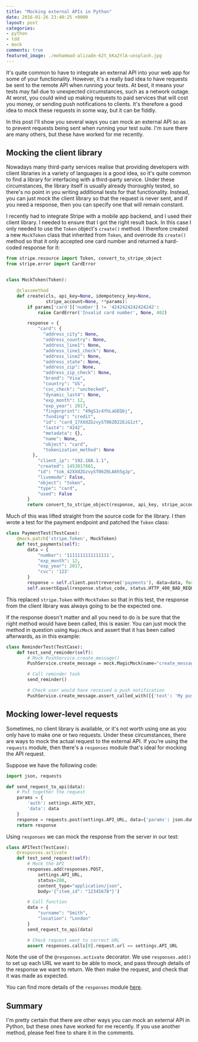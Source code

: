 ```yaml
---
title: "Mocking external APIs in Python"
date: 2016-01-26 23:40:25 +0000
layout: post
categories:
- python
- tdd
- mock
comments: true
featured_image: ./mohammad-alizade-62t_kKa2YlA-unsplash.jpg
---
```


It's quite common to have to integrate an external API into your web app for some of your functionality. However, it's a really bad idea to have requests be sent to the remote API when running your tests. At best, it means your tests may fail due to unexpected circumstances, such as a network outage. At worst, you could wind up making requests to paid services that will cost you money, or sending push notifications to clients. It's therefore a good idea to mock these requests in some way, but it can be fiddly.

In this post I'll show you several ways you can mock an external API so as to prevent requests being sent when running your test suite. I'm sure there are many others, but these have worked for me recently.

Mocking the client library
--------------------------

Nowadays many third-party services realise that providing developers with client libraries in a variety of languages is a good idea, so it's quite common to find a library for interfacing with a third-party service. Under these circumstances, the library itself is usually already thoroughly tested, so there's no point in you writing additional tests for that functionality. Instead, you can just mock the client library so that the request is never sent, and if you need a response, then you can specify one that will remain constant.

I recently had to integrate Stripe with a mobile app backend, and I used their client library. I needed to ensure that I got the right result back. In this case I only needed to use the `Token` object's `create()` method. I therefore created a new `MockToken` class that inherited from `Token`, and overrode its `create()` method so that it only accepted one card number and returned a hard-coded response for it:

```python
from stripe.resource import Token, convert_to_stripe_object
from stripe.error import CardError


class MockToken(Token):

    @classmethod
    def create(cls, api_key=None, idempotency_key=None,
               stripe_account=None, **params):
        if params['card']['number'] != '4242424242424242':
            raise CardError('Invalid card number', None, 402)

        response = {
            "card": {
              "address_city": None,
              "address_country": None,
              "address_line1": None,
              "address_line1_check": None,
              "address_line2": None,
              "address_state": None,
              "address_zip": None,
              "address_zip_check": None,
              "brand": "Visa",
              "country": "US",
              "cvc_check": "unchecked",
              "dynamic_last4": None,
              "exp_month": 12,
              "exp_year": 2017,
              "fingerprint": "49gS1c4YhLaGEQbj",
              "funding": "credit",
              "id": "card_17XXdZGzvyST06Z022EiG1zt",
              "last4": "4242",
              "metadata": {},
              "name": None,
              "object": "card",
              "tokenization_method": None
          },
            "client_ip": "192.168.1.1",
            "created": 1453817861,
            "id": "tok_42XXdZGzvyST06Z0LA6h5gJp",
            "livemode": False,
            "object": "token",
            "type": "card",
            "used": False
        }
        return convert_to_stripe_object(response, api_key, stripe_account)
```

Much of this was lifted straight from the source code for the library. I then wrote a test for the payment endpoint and patched the `Token` class:

```python
class PaymentTest(TestCase):
    @mock.patch('stripe.Token', MockToken)
    def test_payments(self):
        data = {
            "number": '1111111111111111',
            "exp_month": 12,
            "exp_year": 2017,
            "cvc": '123'
        }
        response = self.client.post(reverse('payments'), data=data, format='json')
        self.assertEqual(response.status_code, status.HTTP_400_BAD_REQUEST)
```

This replaced `stripe.Token` with `MockToken` so that in this test, the response from the client library was always going to be the expected one.

If the response doesn't matter and all you need to do is be sure that the right method would have been called, this is easier. You can just mock the method in question using `MagicMock` and assert that it has been called afterwards, as in this example:

```python
class ReminderTest(TestCase):
    def test_send_reminder(self):
        # Mock PushService.create_message()
        PushService.create_message = mock.MagicMock(name="create_message")

        # Call reminder task
        send_reminder()

        # Check user would have received a push notification
        PushService.create_message.assert_called_with([{'text': 'My push', 'conditions': ['UserID', 'EQ', 1]}])
```

Mocking lower-level requests
----------------------------

Sometimes, no client library is available, or it's not worth using one as you only have to make one or two requests. Under these circumstances, there are ways to mock the actual request to the external API. If you're using the `requests` module, then there's a `responses` module that's ideal for mocking the API request.

Suppose we have the following code:

```python
import json, requests

def send_request_to_api(data):
    # Put together the request
    params = {
        'auth': settings.AUTH_KEY,
        'data': data
    }
    response = requests.post(settings.API_URL, data={'params': json.dumps(params)})
    return response
```

Using `responses` we can mock the response from the server in our test:

```python
class APITest(TestCase):
    @responses.activate
    def test_send_request(self):
        # Mock the API
        responses.add(responses.POST,
            settings.API_URL,
            status=200,
            content_type="application/json",
            body='{"item_id": "12345678"}')

        # Call function
        data = {
            "surname": "Smith",
            "location": "London"
        }
        send_request_to_api(data)

        # Check request went to correct URL
        assert responses.calls[0].request.url == settings.API_URL
```

Note the use of the `@responses.activate` decorator. We use `responses.add()` to set up each URL we want to be able to mock, and pass through details of the response we want to return. We then make the request, and check that it was made as expected.

You can find more details of the `responses` module [here](https://github.com/getsentry/responses).

Summary
-------

I'm pretty certain that there are other ways you can mock an external API in Python, but these ones have worked for me recently. If you use another method, please feel free to share it in the comments.
